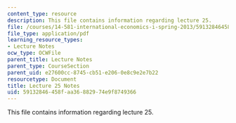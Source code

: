 ```yaml
---
content_type: resource
description: This file contains information regarding lecture 25.
file: /courses/14-581-international-economics-i-spring-2013/59132846458faa36882974e9f8749366_MIT14_581S13_classnotes25.pdf
file_type: application/pdf
learning_resource_types:
- Lecture Notes
ocw_type: OCWFile
parent_title: Lecture Notes
parent_type: CourseSection
parent_uid: e27600cc-8745-cb51-e206-0e8c9e2e7b22
resourcetype: Document
title: Lecture 25 Notes
uid: 59132846-458f-aa36-8829-74e9f8749366
---
```

This file contains information regarding lecture 25.